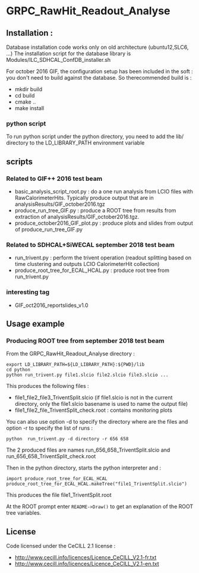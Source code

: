 # GRPC_RawHit_Readout_Analyse


## Installation :
Database installation code works only on old architecture (ubuntu12,SLC6, ...)
The installation script for the database library is 
Modules/ILC_SDHCAL_ConfDB_installer.sh

For october 2016 GIF, the configuration setup has been included in the soft : you don't need to build against the database. So therecommended build is :

- mkdir build
- cd build 
- cmake ..
- make install

### python script
To run python script under the python directory, you need to add the lib/ directory to the  LD_LIBRARY_PATH environment variable

## scripts

### Related to GIF++ 2016 test beam
- basic_analysis_script_root.py : do a one run analysis from LCIO files with RawCalorimeterHits. Typically produce output that are in analysisResults/GIF_october2016.tgz
- produce_run_tree_GIF.py : produce a ROOT tree from results from extraction of analysisResults/GIF_october2016.tgz. 
- produce_october2016_GIF_plot.py : produce plots and slides from output of  produce_run_tree_GIF.py 


### Related to SDHCAL+SiWECAL september 2018 test beam
- run_trivent.py : perform the trivent operation (readout splitting based on time clustering and outputs LCIO CalorimeterHit collection)
- produce_root_tree_for_ECAL_HCAL.py : produce root tree from run_trivent.py


### interesting tag
- GIF_oct2016_reportslides_v1.0


## Usage example
### Producing ROOT tree from september 2018 test beam

From the GRPC_RawHit_Readout_Analyse directory :
```
export LD_LIBRARY_PATH=${LD_LIBRARY_PATH}:${PWD}/lib
cd python
python run_trivent.py file1.slcio file2.slcio file3.slcio ...
```
This produces the following files :
- file1_file2_file3_TriventSplit.slcio  (if file1.slcio is not in the current directory, only the file1.slcio basename is used to name the output file)
- file1_file2_file_TriventSplit_check.root  : contains monitoring plots

You can also use option -d to specify the directory where are the files and option -r to specify the list of runs :
```
python  run_trivent.py -d directory -r 656 658
```
The 2 produced files are names run_656_658_TriventSplit.slcio and run_656_658_TriventSplit_check.root

Then in the python directory, starts the python interpreter and :
```
import produce_root_tree_for_ECAL_HCAL
produce_root_tree_for_ECAL_HCAL.makeTree("file1_TriventSplit.slcio")
```
This produces the file file1_TriventSplit.root

At the ROOT prompt enter `README->Draw()` to get an explanation of the ROOT tree variables.

## License
Code licensed under the CeCILL 2.1 license :
- http://www.cecill.info/licences/Licence_CeCILL_V2.1-fr.txt
- http://www.cecill.info/licences/Licence_CeCILL_V2.1-en.txt

